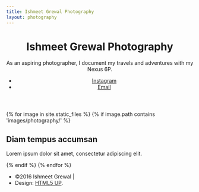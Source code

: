 ```yaml
---
title: Ishmeet Grewal Photography
layout: photography
---
```


<!-- Main -->
<div id="main">
	<header id="header">
		<h1>Ishmeet Grewal Photography</h1>
		<p>As an aspiring photographer, I document my travels and adventures with my Nexus 6P.</p>
		<ul class="icons">
			<li><a href="https://www.instagram.com/ishmeetgrewal/" class="icon fa-instagram"><span class="label">Instagram</span></a></li>
			<li><a href="mailto:ishmeetsinghgrewal@gmail.com" class="icon fa-envelope-o"><span class="label">Email</span></a></li>
		</ul>
	</header>
	<section id="thumbnails">
		{% for image in site.static_files %}
	    {% if image.path contains 'images/photography/' %}
	      <article>
	      	<a class="thumbnail" href="{{ site.baseurl }}{{ image.path }}" data-position="left center"><img src="{{ site.baseurl }}{{ image.path }}" alt="" /></a>
	      	<h2>Diam tempus accumsan</h2>
	      	<p>Lorem ipsum dolor sit amet, consectetur adipiscing elit.</p>
	      </article>
	    {% endif %}
		{% endfor %}
	</section>
	<footer id="footer">
		<ul class="copyright">
			<li>&copy;2016 Ishmeet Grewal |</li><li>Design: <a href="http://html5up.net">HTML5 UP</a>.</li>
		</ul>
	</footer>
	

</div>
